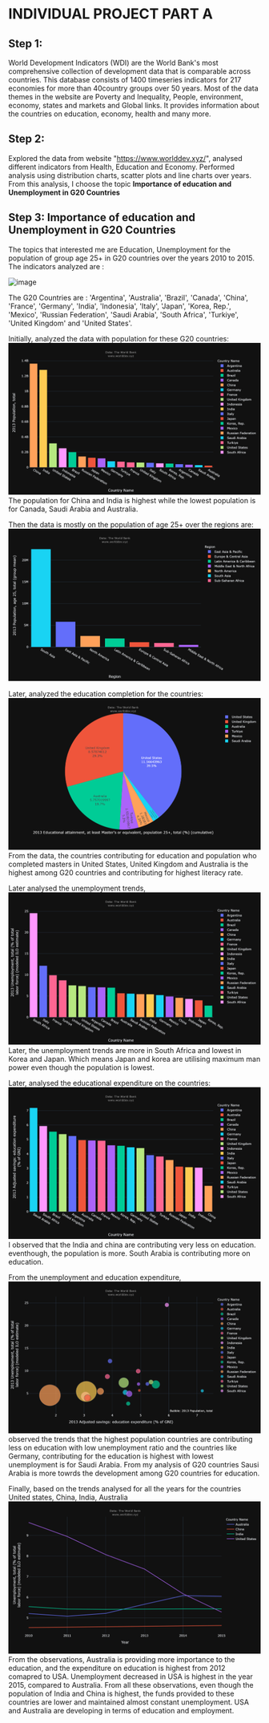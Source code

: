 # INDIVIDUAL PROJECT PART A

## Step 1:
World Development Indicators (WDI) are the World Bank's most comprehensive collection of development data that is comparable across countries. This database consists of 1400 timeseries indicators for 217 economies for more than 40country groups over 50 years.
Most of the data themes in the website are Poverty and Inequality, People, environment, economy, states and markets and Global links. It provides information about the countries on education, economy, health and many more.

## Step 2:
Explored the data from website "https://www.worlddev.xyz/", analysed different indicators from Health, Education and Economy. Performed analysis using distribution charts, scatter plots and line charts over years. From this analysis, I choose the topic **Importance of education and Unemployment in G20 Countries**

## Step 3: Importance of education and Unemployment in G20 Countries
The topics that interested me are Education, Unemployment for the population of group age 25+ in G20 countries over the years 2010 to 2015. The indicators analyzed are :

![image](https://user-images.githubusercontent.com/112648901/198840235-2fe1ff37-987d-460b-938d-6da01f56d00c.png)

The G20 Countries are : 'Argentina', 'Australia', 'Brazil', 'Canada', 'China', 'France',
       'Germany', 'India', 'Indonesia', 'Italy', 'Japan', 'Korea, Rep.',
       'Mexico', 'Russian Federation', 'Saudi Arabia', 'South Africa',
       'Turkiye', 'United Kingdom' and 'United States'.

Initially, analyzed the data with population for these G20 countries:
![image](https://github.com/GunduSriBhanu/data690_fall2022/blob/main/data690_world_dev/Charts/2013_Tot_pop.png)
The population for China and India is highest while the lowest population is for Canada, Saudi Arabia and Australia.

Then the data is mostly on the population of age 25+ over the regions are:
![image](https://github.com/GunduSriBhanu/data690_fall2022/blob/main/data690_world_dev/Charts/Tot_pop_25%2B_Region.png)

Later, analyzed the education completion for the countries:
![image](https://github.com/GunduSriBhanu/data690_fall2022/blob/main/data690_world_dev/Charts/2013_Pie_mas.png)
From the data, the countries contributing for education and population who completed masters in United States, United Kingdom and Australia is the highest among G20 countries and contributing for highest literacy rate.

Later analysed the unemployment trends,
![image](https://github.com/GunduSriBhanu/data690_fall2022/blob/main/data690_world_dev/Charts/2013_Unempl.png)
Later, the unemployment trends are more in South Africa and lowest in Korea and Japan. Which means Japan and korea are utilising maximum man power even though the population is lowest.

Later, analysed the educational expenditure on the countries:
![image](https://github.com/GunduSriBhanu/data690_fall2022/blob/main/data690_world_dev/Charts/Educ_Expenditure_2013.png)
I observed that the India and china are contributing very less on education. eventhough, the population is more. South Arabia is contributing more on education.

From the unemployment and education expenditure,
![image](https://github.com/GunduSriBhanu/data690_fall2022/blob/main/data690_world_dev/Charts/2013_Unemploy_vs_EducExpenditure.png)
observed the trends that the highest population countries are contributing less on education with low unemployment ratio and the countries like Germany, contributing for the education is highest with lowest unemployment is for Saudi Arabia. From my analysis of G20 countries Sausi Arabia is more towrds the development among G20 countries for education.

Finally, based on the trends analysed for all the years for the countries United states, China, India, Australia
![image](https://github.com/GunduSriBhanu/data690_fall2022/blob/main/data690_world_dev/Charts/Unemploy_over_years_Sel_Cou.png)
From the observations, Australia is providing more importance to the education, and the expenditure on education is highest from 2012 comapred to USA.
Unemployment decreased in USA is highest in the year 2015, compared to Australia.
From all these observations, even though the population of India and China is highest, the funds provided to these countries are lower and maintained almost constant unemployment.
USA and Australia are developing in terms of education and employment.



